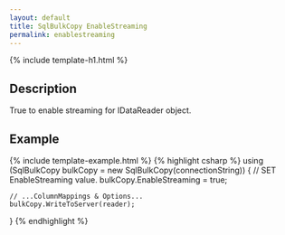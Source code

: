 ```yaml
---
layout: default
title: SqlBulkCopy EnableStreaming
permalink: enablestreaming
---
```


{% include template-h1.html %}

## Description

True to enable streaming for IDataReader object.

## Example
{% include template-example.html %} 
{% highlight csharp %}
using (SqlBulkCopy bulkCopy = new SqlBulkCopy(connectionString))
{
    // SET EnableStreaming value.
    bulkCopy.EnableStreaming = true;

    // ...ColumnMappings & Options...
    bulkCopy.WriteToServer(reader);
}
{% endhighlight %}
